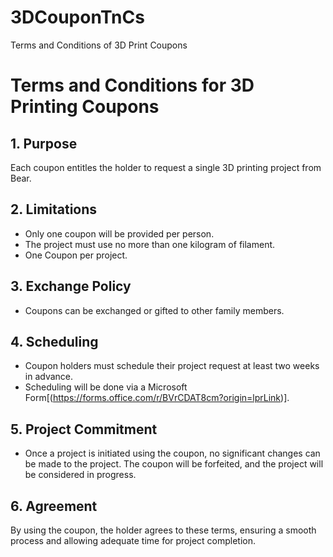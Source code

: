 # 3DCouponTnCs
Terms and Conditions of 3D Print Coupons

# Terms and Conditions for 3D Printing Coupons

## 1. Purpose
Each coupon entitles the holder to request a single 3D printing project from Bear.

## 2. Limitations
- Only one coupon will be provided per person.
- The project must use no more than one kilogram of filament.
- One Coupon per project.

## 3. Exchange Policy
- Coupons can be exchanged or gifted to other family members.

## 4. Scheduling
- Coupon holders must schedule their project request at least two weeks in advance.
- Scheduling will be done via a Microsoft Form[(https://forms.office.com/r/BVrCDAT8cm?origin=lprLink)].

## 5. Project Commitment
- Once a project is initiated using the coupon, no significant changes can be made to the project. The coupon will be forfeited, and the project will be considered in progress.

## 6. Agreement
By using the coupon, the holder agrees to these terms, ensuring a smooth process and allowing adequate time for project completion.
